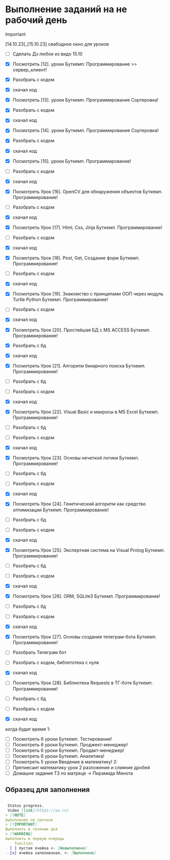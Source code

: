 # Выполнение заданий на не рабочий день

> [!IMPORTANT]
[14.10.23]_[15.10.23] свабодное окно для уроков

- [ ] Сделать Дз любое из видо 15.10




- [x] Посмотреть [12]. уроки Буткемп: Программирование >> сервер_клиент!
- [x] Разобрать с кодом
- [x] скачал код
- [x] Посмотреть [13]. уроки Буткемп. Программирование Сортеровка!
- [x] Разобрать с кодом
- [x] скачал код
- [x] Посмотреть [14]. уроки Буткемп. Программирование Сортеровка!
- [x] Разобрать с кодом
- [x] скачал код
- [x] Посмотреть [15]. уроки Буткемп. Программирование!
- [ ] Разобрать с кодом
- [x] скачал код
- [x] Посмотреть Урок [16]. OpenCV для обнаружения объектов  Буткемп. Программирование!
- [ ] Разобрать с кодом
- [x] скачал код
- [x] Посмотреть Урок [17]. Html, Css, Jinja  Буткемп. Программирование!
- [ ] Разобрать с кодом
- [x] скачал код
- [x] Посмотреть Урок [18]. Post, Get, Создание форм  Буткемп. Программирование!
- [ ] Разобрать с кодом
- [x] скачал код
- [x] Посмотреть Урок [19]. Знакомство с принципами ООП через модуль Turtle Python Буткемп. Программирование!
- [ ] Разобрать с кодом
- [x] скачал код
- [x] Посмотреть Урок [20]. Простейшая БД с MS ACCESS Буткемп. Программирование!
- [x] Разобрать с бд
- [x] скачал код
- [x] Посмотреть Урок [21]. Алгоритм бинарного поиска Буткемп. Программирование!
- [ ] Разобрать с бд
- [ ] Разобрать с кодом
- [x] скачал код
- [x] Посмотреть Урок [22]. Visual Basic и макросы в MS Excel Буткемп. Программирование!
- [ ] Разобрать с бд
- [ ] Разобрать с кодом
- [x] скачал код
- [x] Посмотреть Урок [23]. Основы нечеткой логики Буткемп. Программирование!
- [ ] Разобрать с бд
- [ ] Разобрать с кодом
- [x] скачал код
- [x] Посмотреть Урок [24]. Генетический алгоритм как средство оптимизации Буткемп. Программирование!
- [ ] Разобрать с бд
- [ ] Разобрать с кодом
- [x] скачал код
- [x] Посмотреть Урок [25]. Экспертная система на Visual Prolog Буткемп. Программирование!
- [ ] Разобрать с бд
- [ ] Разобрать с кодом
- [x] скачал код
- [x] Посмотреть Урок [26]. ORM, SQLite3 Буткемп. Программирование!
- [ ] Разобрать с бд
- [ ] Разобрать с кодом
- [x] скачал код
- [x] Посмотреть Урок [27]. Основы создания телеграм-бота Буткемп. Программирование!
- [ ] Разобрать Телеграм бот
- [ ] Разобрать с кодом, библетотека с нуля
- [x] скачал код
- [ ] Посмотреть Урок [28]. Библиотека Requests в ТГ-боте Буткемп. Программирование!
- [ ] Разобрать с бд
- [ ] Разобрать с кодом
- [x] скачал код

когда будит время
 1:

- [ ] Посмотреть 6 уроки Буткемп. Тестирование!
- [ ] Посмотреть 6 уроки Буткемп. Проджект-менеджер!
- [ ] Посмотреть 6 уроки Буткемп. Продакт-менеджер!
- [ ] Посмотреть 6 уроки Буткемп. Аналитика!
- [ ] Посмотреть 5 уроки Введение в математику!
2:
- [ ] Препиесаит математику урок 2 разложение и слияние дробей
- [ ] Домашне задания Т3 по  матреце -> Пирамида Минота

## Образец для заполнения

```md

 Status progress. 
 Vidеo [link](https://ya.ru)
> [!NOTE]
выполнение не срочное 
> [!IMPORTANT]
Выполнять в течении дня
> [!WARNING]
выполнить в первую очередь
    function
- [ ] пустая ячейка <- [Невыполнено]
- [x] ячейка заполненная. <- [Выполнено]

```
